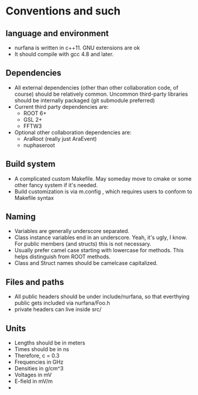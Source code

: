# Conventions and such 

## language and environment
  - nurfana is written in c++11. GNU extensions are ok
  - It should compile with gcc 4.8 and later. 

## Dependencies
  - All external dependencies (other than other collaboration code, of course) should be relatively common. Uncommon third-party libraries should be internally packaged (git submodule preferred) 
  - Current third party dependencies are: 
     - ROOT 6+ 
     - GSL 2+ 
     - FFTW3 
  - Optional other collaboration dependencies are: 
    - AraRoot (really just AraEvent) 
    - nuphaseroot 


## Build system 
  - A complicated custom Makefile. May someday move to cmake or some other fancy system if it's needed. 
  - Build customization is via m.config , which requires users to conform to Makefile syntax 

## Naming 
  - Variables are generally underscore separated.
  - Class instance variables end in an underscore.  Yeah, it's ugly, I know. For public members (and structs) this is not necessary. 
  - Usually prefer camel case starting with lowercase for methods. This helps distinguish from ROOT methods. 
  - Class and Struct names should be camelcase capitalized. 

## Files and paths
  - All public headers should be under include/nurfana, so that everthying public gets included via nurfana/Foo.h 
  - private headers can live inside src/ 



## Units
  - Lengths should be in meters
  - Times should be in ns 
  - Therefore, c = 0.3 
  - Frequencies in GHz 
  - Densities in g/cm^3
  - Voltages in mV 
  - E-field in mV/m 
  - 


